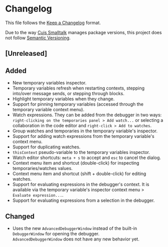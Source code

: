 # Changelog
This file follows the [Keep a Changelog](https://keepachangelog.com/en/1.0.0/) format.

Due to the way [Cuis Smalltalk](https://github.com/Cuis-Smalltalk/Cuis-Smalltalk-Dev) manages package versions, this
project does not follow [Semantic Versioning](https://semver.org/spec/v2.0.0.html).

## [Unreleased]

## Added
* New temporary variables inspector.
* Temporary variables refresh when restarting contexts, stepping into/over message sends, or stepping through blocks.
* Highlight temporary variables when they change.
* Support for pinning temporary variables (accessed through the temporary variable context menu).
* Watch expressions. They can be added from the debugger in two ways: `right-clicking on the temporaries panel > Add watch...` or selecting a collaboration in the code editor and `right-click > Add to watches`. 
* Group watches and temporaries in the temporary variable's inspector.
* Support for adding watch expressions from the temporary variable's context menu.
* Support for duplicating watches.
* `thisContext` pseudo-variable to the temporary variables inspector.
* Watch editor shortcuts: `meta + s` to accept and `esc` to cancel the dialog.
* Context menu item and shortcut (double-click) for inspecting temporaries/watches values. 
* Context menu item and shortcut (shift + double-click) for editing watches.
* Support for evaluating expressions in the debugger's context. It is available via the temporary variable's inspector context menu > `Evaluate expression...`.
* Support for evaluating expressions from a selection in the debugger.

## Changed
* Uses the new `AdvancedDebuggerWindow` instead of the built-in `DebuggerWindow` for opening the debugger.  
  `AdvancedDebuggerWindow` does not have any new behavior yet. 
